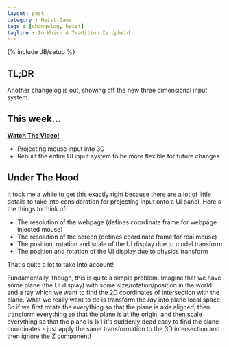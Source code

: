 ```yaml
---
layout: post
category : Heist-Game
tags : [changelog, heist]
tagline : In Which A Tradition Is Upheld
---
```

{% include JB/setup %}


## TL;DR

Another changelog is out, showing off the new three dimensional input system.

## This week...

[**Watch The Video!**](https://www.youtube.com/watch?v=tqSr9xqDV6M)

- Projecting mouse input into 3D
- Rebuilt the entire UI input system to be more flexible for future changes

## Under The Hood

It took me a while to get this exactly right because there are a lot of little details to take into consideration for projecting input onto a UI panel. Here's the things to think of:

 - The resolution of the webpage (defines coordinate frame for webpage injected mouse)
 - The resolution of the screen (defines coordinate frame for real mouse)
 - The position, rotation and scale of the UI display due to model transform
 - The position and rotation of the UI display due to physics transform
 
 That's quite a lot to take into account!
 
 Fundamentally, though, this is quite a simple problem. Imagine that we have some plane (the UI display) with some size/rotation/position in the world and a ray which we want to find the 2D coordinates of intersection with the plane. What we really want to do is transform the *ray* into plane local space. So if we first rotate the everything so that the plane is axis aligned, then transform everything so that the plane is at the origin, and then scale everything so that the plane is 1x1 it's suddenly dead easy to find the plane coordinates - just apply the same transformation to the 3D intersection and then ignore the Z component!